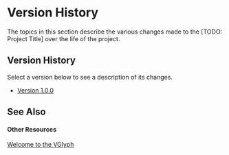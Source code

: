 # Version History

The topics in this section describe the various changes made to the [TODO: Project Title] over the life of the project.



## Version History

Select a version below to see a description of its changes.
&nbsp;<ul><li><a href="v1.0.0.md">Version 1.0.0</a></li></ul>

## See Also


#### Other Resources
<a href="Welcome.md">Welcome to the VGlyph</a><br />